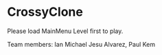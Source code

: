 # CrossyClone
Please load MainMenu Level first to play.

Team members:
Ian Michael Jesu Alvarez,
Paul Kem
